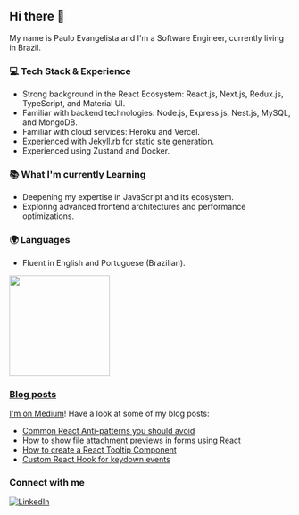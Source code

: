 ## Hi there 👋

My name is Paulo Evangelista and I'm a Software Engineer, currently living in Brazil.

### 💻 Tech Stack & Experience
- Strong background in the React Ecosystem: React.js, Next.js, Redux.js, TypeScript, and Material UI.
- Familiar with backend technologies: Node.js, Express.js, Nest.js, MySQL, and MongoDB.
- Familiar with cloud services: Heroku and Vercel.
- Experienced with Jekyll.rb for static site generation.
- Experienced using Zustand and Docker.

### 📚 What I'm currently Learning
- Deepening my expertise in JavaScript and its ecosystem.
- Exploring advanced frontend architectures and performance optimizations.

### 🌍 Languages
- Fluent in English and Portuguese (Brazilian).

<div>
  <a href="https://github.com/paulohfev">
  <img height="180em" src="https://github-readme-stats.vercel.app/api/top-langs/?username=paulohfev&layout=compact&langs_count=7&theme=vision-friendly-dark"/>
</div>

### Blog posts

I'm on [Medium](https://medium.com/@paulohfev)! Have a look at some of my blog posts:
- [Common React Anti-patterns you should avoid](https://medium.com/@paulohfev/common-react-anti-patterns-you-should-avoid-eb9b605fded1)
- [How to show file attachment previews in forms using React](https://medium.com/@paulohfev/how-to-show-file-attachment-previews-in-forms-using-react-34205b3839bc)
- [How to create a React Tooltip Component](https://medium.com/@paulohfev/problem-solving-how-to-create-a-react-tooltip-component-546e4e0d5f7d)
- [Custom React Hook for keydown events](https://medium.com/@paulohfev/problem-solving-custom-react-hook-for-keydown-events-e68c8b0a371)

### Connect with me
[![LinkedIn](https://img.shields.io/badge/linkedin-%230077B5.svg?style=for-the-badge&logo=linkedin&logoColor=white)](https://www.linkedin.com/in/phfevangelista/)
